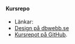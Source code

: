 #### Kursrepo

* Länkar:
* [Design på dbwebb.se](https://dbwebb.se/kurser/design)
* [Kursrepot på GitHub](https://github.com/dbwebb-se/design).
